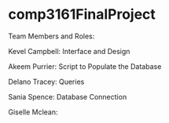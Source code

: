 # comp3161FinalProject

Team Members and Roles:

Kevel Campbell: Interface and Design

Akeem Purrier: Script to Populate the Database

Delano Tracey: Queries

Sania Spence: 	Database Connection 

Giselle Mclean:
                    
